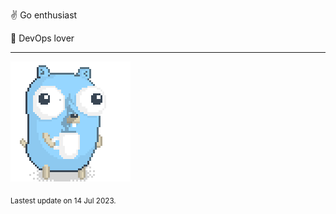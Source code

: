 :v: Go enthusiast

:muscle: DevOps lover

---

![Image alt text](/images/gopher_with_coffee.gif)


<sub>Lastest update on 14 Jul 2023.</sub>
